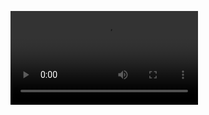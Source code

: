 <video loop src="https://github.com/user-attachments/assets/b9369d71-e51f-4397-855b-5d54b8432ea7">  video </video> 
